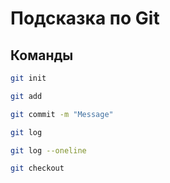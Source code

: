 # Подсказка по Git
## Команды
```sh
git init
```

```sh
git add
```

```sh
git commit -m "Message"
```

```sh
git log
```

```sh
git log --oneline
```

```sh
git checkout
```
